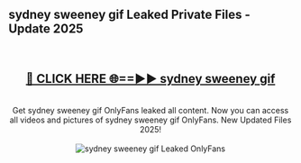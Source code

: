 <h2>sydney sweeney gif Leaked Private Files - Update 2025</h2>
<br>
<div align="center">
<h2><a href="https://cliphot.my.id/sydney_sweeney_gif" rel="nofollow">🔴 CLICK HERE 🌐==►► sydney sweeney gif</a></h2>
<br>
Get sydney sweeney gif OnlyFans leaked all content. Now you can access all videos and pictures of sydney sweeney gif OnlyFans. New Updated Files 2025!
<br>
<br>
<a href="https://cliphot.my.id/sydney_sweeney_gif" rel="nofollow" data-target="animated-image.originalLink"><img src="https://i.ibb.co.com/WyWwxjT/player-gif2.gif" alt="sydney sweeney gif Leaked OnlyFans" style="max-width: 100%; display: inline-block;" data-target="animated-image.originalImage"></a>
</div>
<br>